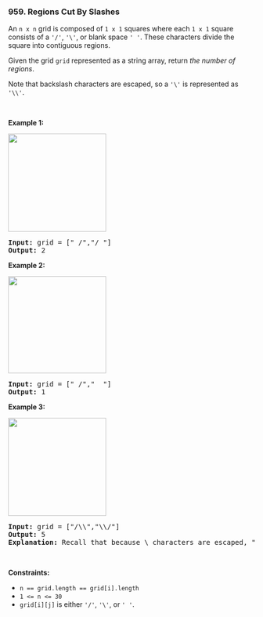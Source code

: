 <h3 align="left"> 959. Regions Cut By Slashes</h3>
<div><p>An <code>n x n</code> grid is composed of <code>1 x 1</code> squares where each <code>1 x 1</code> square consists of a <code>'/'</code>, <code>'\'</code>, or blank space <code>' '</code>. These characters divide the square into contiguous regions.</p>

<p>Given the grid <code>grid</code> represented as a string array, return <em>the number of regions</em>.</p>

<p>Note that backslash characters are escaped, so a <code>'\'</code> is represented as <code>'\\'</code>.</p>

<p>&nbsp;</p>
<p><strong>Example 1:</strong></p>
<img alt="" src="https://assets.leetcode.com/uploads/2018/12/15/1.png" style="width: 200px; height: 200px;">
<pre><strong>Input:</strong> grid = [" /","/ "]
<strong>Output:</strong> 2
</pre>

<p><strong>Example 2:</strong></p>
<img alt="" src="https://assets.leetcode.com/uploads/2018/12/15/2.png" style="width: 200px; height: 198px;">
<pre><strong>Input:</strong> grid = [" /","  "]
<strong>Output:</strong> 1
</pre>

<p><strong>Example 3:</strong></p>
<img alt="" src="https://assets.leetcode.com/uploads/2018/12/15/4.png" style="width: 200px; height: 200px;">
<pre><strong>Input:</strong> grid = ["/\\","\\/"]
<strong>Output:</strong> 5
<strong>Explanation: </strong>Recall that because \ characters are escaped, "\\/" refers to \/, and "/\\" refers to /\.
</pre>

<p>&nbsp;</p>
<p><strong>Constraints:</strong></p>

<ul>
	<li><code>n == grid.length == grid[i].length</code></li>
	<li><code>1 &lt;= n &lt;= 30</code></li>
	<li><code>grid[i][j]</code> is either <code>'/'</code>, <code>'\'</code>, or <code>' '</code>.</li>
</ul>
</div>